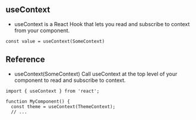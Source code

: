 ## useContext
- useContext is a React Hook that lets you read and subscribe to context from your component.

```const value = useContext(SomeContext)```


## Reference 
- useContext(SomeContext) 
Call useContext at the top level of your component to read and subscribe to context.

```
import { useContext } from 'react';

function MyComponent() {
  const theme = useContext(ThemeContext);
  // ...
```
